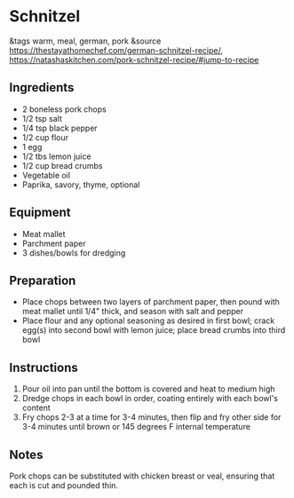# Schnitzel

&tags warm, meal, german, pork
&source https://thestayathomechef.com/german-schnitzel-recipe/, https://natashaskitchen.com/pork-schnitzel-recipe/#jump-to-recipe

## Ingredients

- 2 boneless pork chops
- 1/2 tsp salt
- 1/4 tsp black pepper
- 1/2 cup flour
- 1 egg
- 1/2 tbs lemon juice
- 1/2 cup bread crumbs
- Vegetable oil
- Paprika, savory, thyme, optional

## Equipment

- Meat mallet
- Parchment paper
- 3 dishes/bowls for dredging

## Preparation

- Place chops between two layers of parchment paper, then pound with meat mallet until 1/4" thick, and season with salt and pepper
- Place flour and any optional seasoning as desired in first bowl; crack egg(s) into second bowl with lemon juice; place bread crumbs into third bowl

## Instructions

1. Pour oil into pan until the bottom is covered and heat to medium high
1. Dredge chops in each bowl in order, coating entirely with each bowl's content
1. Fry chops 2-3 at a time for 3-4 minutes, then flip and fry other side for 3-4 minutes until brown or 145 degrees F internal temperature

## Notes

Pork chops can be substituted with chicken breast or veal, ensuring that each is cut and pounded thin.